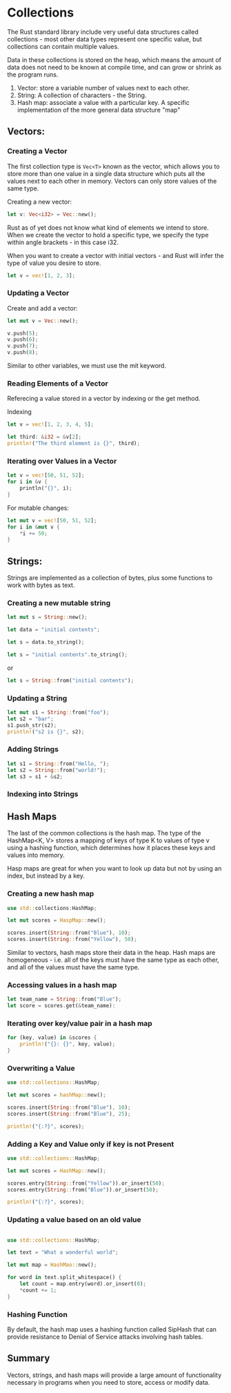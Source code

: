 # Collections

The Rust standard library include very useful data structures called collections - most other data types represent one specific value, but collections can contain multiple values.

Data in these collections is stored on the heap, which means the amount of data does not need to be known at compile time, and can grow or shrink as the program runs. 

1. Vector: store a variable number of values next to each other.
2. String: A collection of characters - the String.
3. Hash map: associate a value with a particular key. A specific implementation of the more general data structure "map"

## Vectors:

### Creating a Vector

The first collection type is ```Vec<T>``` known as the vector, which allows you to store more than one value in a single data structure which puts all the values next to each other in memory. Vectors can only store values of the same type.

Creating a new vector:
```rust
let v: Vec<i32> = Vec::new();
```

Rust as of yet does not know what kind of elements we intend to store. When we create the vector to hold a specific type, we specify the type within angle brackets - in this case i32.

When you want to create a vector with initial vectors - and Rust will infer the type of value you desire to store.

```rust
let v = vec![1, 2, 3];
```

### Updating a Vector

Create and add a vector:

```rust
let mut v = Vec::new();

v.push(5);
v.push(6);
v.push(7);
v.push(8);
```

Similar to other variables, we must use the mit keyword.

### Reading Elements of a Vector

Referecing a value stored in a vector by indexing or the get method.

Indexing

```rust
let v = vec![1, 2, 3, 4, 5];

let third: &i32 = &v[2];
println!("The third element is {}", third);

```

### Iterating over Values in a Vector

```rust
let v = vec![50, 51, 52];
for i in &v {
    println("{}", i);
}
```

For mutable changes:

```rust
let mut v = vec![50, 51, 52];
for i in &mut v {
    *i += 50;
}
```

## Strings:

Strings are implemented as a collection of bytes, plus some functions to work with bytes as text. 

### Creating a new mutable string

```rust
let mut s = String::new();
```

```rust
let data = "initial contents";

let s = data.to_string();

let s = "initial contents".to_string();
```

or

```rust
let s = String::from("initial contents");
```

### Updating a String

```rust
let mut s1 = String::from("foo");
let s2 = "bar";
s1.push_str(s2);
println!("s2 is {}", s2);
```

### Adding Strings

```rust
let s1 = String::from("Hello, ");
let s2 = String::from("world!");
let s3 = s1 + &s2;
```

### Indexing into Strings

## Hash Maps

The last of the common collections is the hash map. The type of the HashMap<K, V> stores a mapping of keys of type K to values of type v using a hashing function, which determines how it places these keys and values into memory.

Hasp maps are great for when you want to look up data but not by using an index, but instead by a key. 

### Creating a new hash map

```rust
use std::collections:HashMap;

let mut scores = HaspMap::new();

scores.insert(String::from("Blue"), 10);
scores.insert(String::from("Yellow"), 50);

```

Similar to vectors, hash maps store their data in the heap. Hash maps are homogeneous - i.e. all of the keys must have the same type as each other, and all of the values must have the same type.


### Accessing values in a hash map

```rust
let team_name = String::from("Blue");
let score = scores.get(&team_name):

```

### Iterating over key/value pair in a hash map

```rust
for (key, value) in &scores {
    println!("{}: {}", key, value);
}
```

### Overwriting a Value

```rust
use std::collections::HashMap;

let mut scores = hashMap::new();

scores.insert(String::from("Blue"), 10);
scores.insert(String::from("Blue"), 25);

println!("{:?}", scores);
```


### Adding a Key and Value only if key is not Present

```rust
use std::collections::HashMap;

let mut scores = HashMap::new();

scores.entry(String::from("Yellow")).or_insert(50);
scores.entry(String::from("Blue")).or_insert(50);

println!("{:?}", scores);

```

### Updating a value based on an old value

```rust

use std::collections::HashMap;

let text = "What a wonderful world";

let mut map = HashMao::new();

for word in text.split_whitespace() {
    let count = map.entry(word).or_insert(0);
    *count += 1;
}
```

### Hashing Function

By default, the hash map uses a hashing function called SipHash that can provide resistance to Denial of Service attacks involving hash tables. 

## Summary

Vectors, strings, and hash maps will provide a large amount of functionality necessary in programs when you need to store, access or modify data. 

